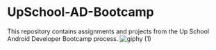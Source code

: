 # UpSchool-AD-Bootcamp
 
This repository contains assignments and projects from the Up School Android Developer Bootcamp process.
![giphy (1)](https://user-images.githubusercontent.com/42353797/165073857-5c84803b-dea6-4272-a186-9daa0e10c958.gif)

